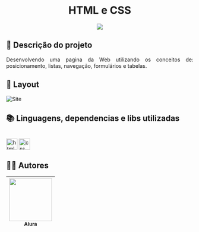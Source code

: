 <h1 align="center"> HTML e CSS </h1>

<p align="center">
   <img src="http://img.shields.io/static/v1?label=STATUS&message=CONCLUIDO&color=GREEN&style=for-the-badge"/>
</p>

## :open_file_folder: Descrição do projeto 
<p align="justify">
  Desenvolvendo uma pagina da Web utilizando os conceitos de: posicionamento, listas, navegação, formulários e tabelas.
</p>

## :dash: Layout
![Site](https://user-images.githubusercontent.com/106707389/210623447-b790f371-4ebd-480c-9640-21ecfdfc5e20.png)

## :books: Linguagens, dependencias e libs utilizadas
<div style="display: inline_block"><br>
  <img align="center" alt="html" height="30" width="30" src="https://cdn.jsdelivr.net/gh/devicons/devicon/icons/html5/html5-original.svg"/>
  <img align="center" alt="css" height="30" width="30" src="https://cdn.jsdelivr.net/gh/devicons/devicon/icons/css3/css3-original.svg"/>
</div>          
          
## :raising_hand_man: Autores
| [<img src="https://user-images.githubusercontent.com/106707389/187273477-45a53362-7158-4c5e-b0f5-68c92aec9182.png" width=115><br><sub>Alura</sub>](https://www.alura.com.br) |
| :---: |
